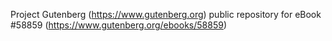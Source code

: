 Project Gutenberg (https://www.gutenberg.org) public repository for
eBook #58859 (https://www.gutenberg.org/ebooks/58859)
